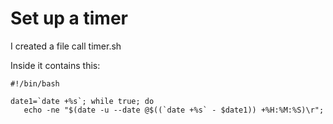 # Set up a timer

I created a file call timer.sh

Inside it contains this:

```
#!/bin/bash

date1=`date +%s`; while true; do 
   echo -ne "$(date -u --date @$((`date +%s` - $date1)) +%H:%M:%S)\r";
```
